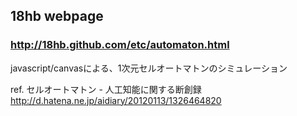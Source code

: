 ## 18hb webpage

### http://18hb.github.com/etc/automaton.html
javascript/canvasによる、1次元セルオートマトンのシミュレーション  

ref. セルオートマトン - 人工知能に関する断創録  
http://d.hatena.ne.jp/aidiary/20120113/1326464820

